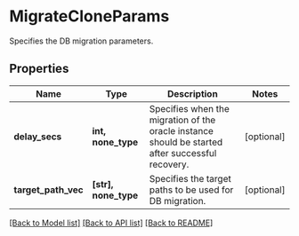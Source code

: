 # MigrateCloneParams

Specifies the DB migration parameters.

## Properties
Name | Type | Description | Notes
------------ | ------------- | ------------- | -------------
**delay_secs** | **int, none_type** | Specifies when the migration of the oracle instance should be started after successful recovery. | [optional] 
**target_path_vec** | **[str], none_type** | Specifies the target paths to be used for DB migration. | [optional] 

[[Back to Model list]](../README.md#documentation-for-models) [[Back to API list]](../README.md#documentation-for-api-endpoints) [[Back to README]](../README.md)


